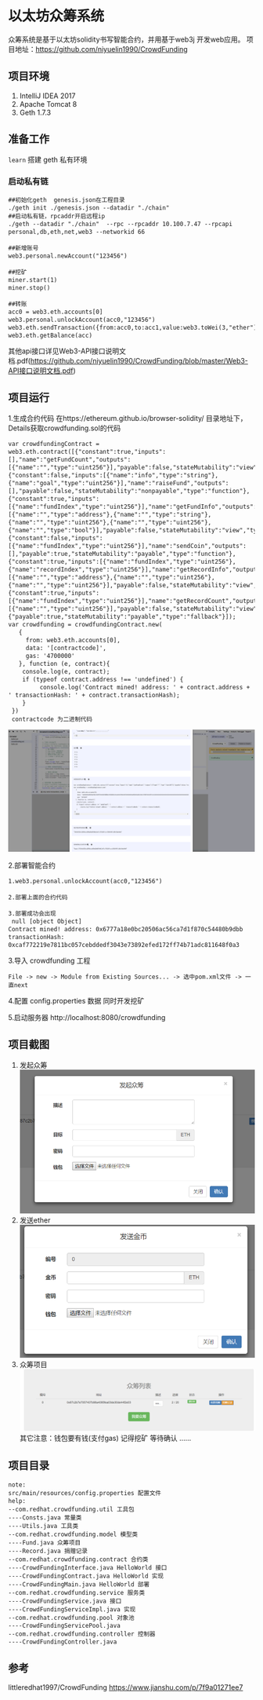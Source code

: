 # 以太坊众筹系统
众筹系统是基于以太坊solidity书写智能合约，并用基于web3j 开发web应用。
项目地址：https://github.com/niyuelin1990/CrowdFunding

## 项目环境
1. IntelliJ IDEA 2017 
2. Apache Tomcat 8
3. Geth 1.7.3

## 准备工作
`learn` 搭建 geth 私有环境

### 启动私有链
``` 
##初始化geth  genesis.json在工程目录
./geth init ./genesis.json --datadir "./chain"
##启动私有链，rpcaddr开启远程ip
./geth --datadir "./chain"  --rpc --rpcaddr 10.100.7.47 --rpcapi personal,db,eth,net,web3 --networkid 66

##新增账号
web3.personal.newAccount("123456")

##挖矿
miner.start(1)
miner.stop()

##转账
acc0 = web3.eth.accounts[0]
web3.personal.unlockAccount(acc0,"123456")
web3.eth.sendTransaction({from:acc0,to:acc1,value:web3.toWei(3,"ether")})
web3.eth.getBalance(acc)
```
其他api接口详见Web3-API接口说明文档.pdf(https://github.com/niyuelin1990/CrowdFunding/blob/master/Web3-API接口说明文档.pdf)


## 项目运行
1.生成合约代码
在https://ethereum.github.io/browser-solidity/ 目录地址下，Details获取crowdfunding.sol的代码
```
var crowdfundingContract = web3.eth.contract([{"constant":true,"inputs":[],"name":"getFundCount","outputs":[{"name":"","type":"uint256"}],"payable":false,"stateMutability":"view","type":"function"},{"constant":false,"inputs":[{"name":"info","type":"string"},{"name":"goal","type":"uint256"}],"name":"raiseFund","outputs":[],"payable":false,"stateMutability":"nonpayable","type":"function"},{"constant":true,"inputs":[{"name":"fundIndex","type":"uint256"}],"name":"getFundInfo","outputs":[{"name":"","type":"address"},{"name":"","type":"string"},{"name":"","type":"uint256"},{"name":"","type":"uint256"},{"name":"","type":"bool"}],"payable":false,"stateMutability":"view","type":"function"},{"constant":false,"inputs":[{"name":"fundIndex","type":"uint256"}],"name":"sendCoin","outputs":[],"payable":true,"stateMutability":"payable","type":"function"},{"constant":true,"inputs":[{"name":"fundIndex","type":"uint256"},{"name":"recordIndex","type":"uint256"}],"name":"getRecordInfo","outputs":[{"name":"","type":"address"},{"name":"","type":"uint256"},{"name":"","type":"uint256"}],"payable":false,"stateMutability":"view","type":"function"},{"constant":true,"inputs":[{"name":"fundIndex","type":"uint256"}],"name":"getRecordCount","outputs":[{"name":"","type":"uint256"}],"payable":false,"stateMutability":"view","type":"function"},{"payable":true,"stateMutability":"payable","type":"fallback"}]);
var crowdfunding = crowdfundingContract.new(
   {
     from: web3.eth.accounts[0], 
     data: '[contractcode]', 
     gas: '4700000'
   }, function (e, contract){
    console.log(e, contract);
    if (typeof contract.address !== 'undefined') {
         console.log('Contract mined! address: ' + contract.address + ' transactionHash: ' + contract.transactionHash);
    }
 })
 contractcode 为二进制代码
```
![alt text](docs/5.png "contract")

2.部署智能合约
```
1.web3.personal.unlockAccount(acc0,"123456")

2.部署上面的合约代码

3.部署成功会出现
 null [object Object]
Contract mined! address: 0x6777a18e0bc20506ac56ca7d1f870c54480b9dbb transactionHash: 0xcaf772219e7811bc057cebddedf3043e73892efed172ff74b71adc811648f0a3
```

3.导入 crowdfunding 工程
```
File -> new -> Module from Existing Sources... -> 选中pom.xml文件 -> 一直next
```
4.配置 config.properties 数据  同时开发挖矿

5.启动服务器 http://localhost:8080/crowdfunding


## 项目截图
1. 发起众筹
![alt text](docs/1.png "title")
2. 发送ether
![alt text](docs/2.png "title")
3. 众筹项目
![alt text](docs/4.png "title")
其它注意：钱包要有钱(支付gas) 记得挖矿 等待确认 ......


## 项目目录
```
note:
src/main/resources/config.properties 配置文件
help:
--com.redhat.crowdfunding.util 工具包
----Consts.java 常量类
----Utils.java 工具类
--com.redhat.crowdfunding.model 模型类
----Fund.java 众筹项目
----Record.java 捐赠记录
--com.redhat.crowdfunding.contract 合约类
----CrowdFundingInterface.java HelloWorld 接口
----CrowdFundingContract.java HelloWorld 实现
----CrowdFundingMain.java HelloWorld 部署
--com.redhat.crowdfunding.service 服务类
----CrowdFundingService.java 接口
----CrowdFundingServiceImpl.java 实现
--com.redhat.crowdfunding.pool 对象池
----CrowdFundingServicePool.java
--com.redhat.crowdfunding.controller 控制器
----CrowdFundingController.java
```
## 参考
littleredhat1997/CrowdFunding
https://www.jianshu.com/p/7f9a01271ee7